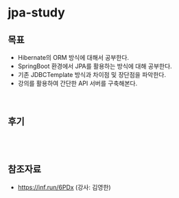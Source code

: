 # jpa-study

## 목표
- Hibernate의 ORM 방식에 대해서 공부한다.<br>
- SpringBoot 환경에서 JPA를 활용하는 방식에 대해 공부한다.<br>
- 기존 JDBCTemplate 방식과 차이점 및 장단점을 파악한다.<br>
- 강의를 활용하여 간단한 API 서버를 구축해본다.
<br><br><br>
## 후기
<br><br>

## 참조자료
- https://inf.run/6PDx (강사: 김영한)
